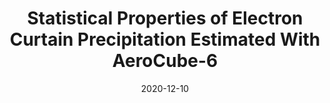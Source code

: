 ---
title: "Statistical Properties of Electron Curtain Precipitation Estimated With AeroCube-6"
collection: talks
type: "Talk"
permalink: /talks/2020_12_10_agu_talk
venue: "AGU Fall Meeting"
date: 2020-12-10
location: "Home"
---